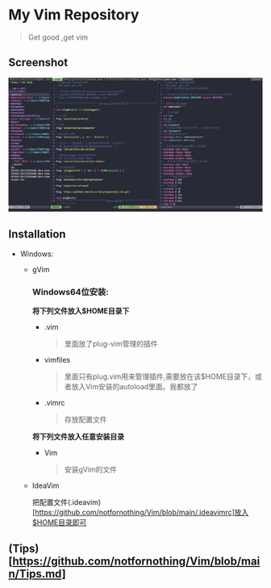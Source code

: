 # My Vim Repository

> Get good ,get vim



## Screenshot

![test](https://github.com/notfornothing/Vim/blob/main/test.png)



## Installation

* Windows:

  * gVim

    ### Windows64位安装:

    **将下列文件放入$HOME目录下**

    * .vim

      >  里面放了plug-vim管理的插件

    * vimfiles

      > 里面只有plug.vim用来管理插件,需要放在该$HOME目录下，或者放入Vim安装的autoload里面。我都放了

    * .vimrc

      > 存放配置文件

    **将下列文件放入任意安装目录**

    * Vim

      > 安装gVim的文件

  * IdeaVim

    把配置文件(.ideavim)[https://github.com/notfornothing/Vim/blob/main/.ideavimrc]放入$HOME目录即可

  

## (Tips)[https://github.com/notfornothing/Vim/blob/main/Tips.md]
